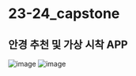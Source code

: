 # 23-24_capstone

## 안경 추천 및 가상 시착 APP

![image](https://github.com/qkrwlfjddl/2023-2024_capstone/assets/139184027/a51771bc-d2b7-4fed-b1ac-3896b80c6221)
![image](https://github.com/qkrwlfjddl/2023-2024_capstone/assets/139184027/27b7205d-2490-4ee3-a83f-1ddba275ee19)
